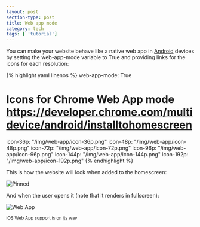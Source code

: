 ```yaml
---
layout: post
section-type: post
title: Web app mode
category: tech
tags: [ 'tutorial']
---
```

You can make your website behave like a native web app in
[Android](https://developer.chrome.com/multidevice/android/installtohomescreen)
devices by setting the web-app-mode variable to True and providing links for the
icons for each resolution:

{% highlight yaml linenos %}
web-app-mode: True

# Icons for Chrome Web App mode https://developer.chrome.com/multidevice/android/installtohomescreen
icon-36p: "/img/web-app/icon-36p.png"
icon-48p: "/img/web-app/icon-48p.png"
icon-72p: "/img/web-app/icon-72p.png"
icon-96p: "/img/web-app/icon-96p.png"
icon-144p: "/img/web-app/icon-144p.png"
icon-192p: "/img/web-app/icon-192p.png"
{% endhighlight %}

This is how the website will look when added to the homescreen:

![Pinned](https://dl.dropboxusercontent.com/u/8522559/personal-jekyll-theme/pinned.jpg)

And when the user opens it (note that it renders in fullscreen):

![Web App](https://dl.dropboxusercontent.com/u/8522559/personal-jekyll-theme/web-app.jpg)

<small>iOS Web App support is on [its](https://github.com/PanosSakkos/personal-jekyll-theme/issues/88) way</small>
